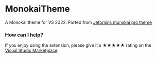 [marketplace]: https://marketplace.visualstudio.com/items?itemName=KristofferHopland.MonokaiTheme
[vsixgallery]: https://www.vsixgallery.com/extension/monokaiTheme.d27bb130-a3b9-41b3-9671-033e9061155d

# MonokaiTheme
A Monokai theme for VS 2022. 
Ported from [Jetbrains monokai pro theme](https://plugins.jetbrains.com/plugin/13643-monokai-pro-theme)

### How can I help?
If you enjoy using the extension, please give it a ★★★★★ rating on the [Visual Studio Marketplace][marketplace].
